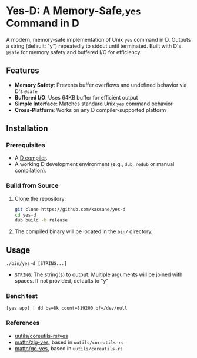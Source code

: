 # Yes-D: A Memory-Safe,`yes` Command in D

A modern, memory-safe implementation of Unix `yes` command in D. Outputs a string (default: "y") repeatedly to stdout until terminated. Built with D's `@safe` for memory safety and buffered I/O for efficiency.

## Features

- **Memory Safety**: Prevents buffer overflows and undefined behavior via D's `@safe`
- **Buffered I/O**: Uses 64KB buffer for efficient output
- **Simple Interface**: Matches standard Unix `yes` command behavior
- **Cross-Platform**: Works on any D compiler-supported platform

## Installation

### Prerequisites

- A [D compiler](https://dlang.org/download.html).
- A working D development environment (e.g., `dub`, `redub` or manual compilation).

### Build from Source

1. Clone the repository:
   ```bash
   git clone https://github.com/kassane/yes-d
   cd yes-d
   dub build -b release
   ```
2. The compiled binary will be located in the `bin/` directory.

## Usage

```console
./bin/yes-d [STRING...]
```
- `STRING`: The string(s) to output. Multiple arguments will be joined with spaces. If not provided, defaults to "y"

### Bench test

```console
[yes app] | dd bs=8k count=819200 of=/dev/null
```

### References

- [uutils/coreutils-rs/yes](https://github.com/uutils/coreutils/tree/main/src/uu/yes)
- [mattn/zig-yes](https://github.com/mattn/zig-yes), based in `uutils/coreutils-rs`
- [mattn/go-yes](https://gist.github.com/mattn/7188a90cfededb915c8e6362e5c358b7), based in `uutils/coreutils-rs`
